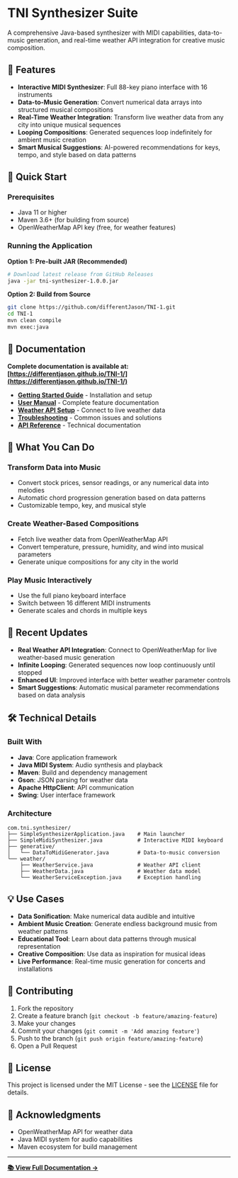 # TNI Synthesizer Suite

A comprehensive Java-based synthesizer with MIDI capabilities, data-to-music generation, and real-time weather API integration for creative music composition.

## 🎵 Features

- **Interactive MIDI Synthesizer**: Full 88-key piano interface with 16 instruments
- **Data-to-Music Generation**: Convert numerical data arrays into structured musical compositions  
- **Real-Time Weather Integration**: Transform live weather data from any city into unique musical sequences
- **Looping Compositions**: Generated sequences loop indefinitely for ambient music creation
- **Smart Musical Suggestions**: AI-powered recommendations for keys, tempo, and style based on data patterns

## 🚀 Quick Start

### Prerequisites
- Java 11 or higher
- Maven 3.6+ (for building from source)
- OpenWeatherMap API key (free, for weather features)

### Running the Application

**Option 1: Pre-built JAR (Recommended)**
```bash
# Download latest release from GitHub Releases
java -jar tni-synthesizer-1.0.0.jar
```

**Option 2: Build from Source**
```bash
git clone https://github.com/differentJason/TNI-1.git
cd TNI-1
mvn clean compile
mvn exec:java
```

## 📖 Documentation

**Complete documentation is available at: [https://differentjason.github.io/TNI-1/](https://differentjason.github.io/TNI-1/)**

- **[Getting Started Guide](https://differentjason.github.io/TNI-1/getting-started/)** - Installation and setup
- **[User Manual](https://differentjason.github.io/TNI-1/user-guide/)** - Complete feature documentation  
- **[Weather API Setup](https://differentjason.github.io/TNI-1/weather-api/)** - Connect to live weather data
- **[Troubleshooting](https://differentjason.github.io/TNI-1/troubleshooting/)** - Common issues and solutions
- **[API Reference](https://differentjason.github.io/TNI-1/api-reference/)** - Technical documentation

## 🎹 What You Can Do

### Transform Data into Music
- Convert stock prices, sensor readings, or any numerical data into melodies
- Automatic chord progression generation based on data patterns
- Customizable tempo, key, and musical style

### Create Weather-Based Compositions
- Fetch live weather data from OpenWeatherMap API
- Convert temperature, pressure, humidity, and wind into musical parameters
- Generate unique compositions for any city in the world

### Play Music Interactively
- Use the full piano keyboard interface
- Switch between 16 different MIDI instruments
- Generate scales and chords in multiple keys

## 🌟 Recent Updates

- **Real Weather API Integration**: Connect to OpenWeatherMap for live weather-based music generation
- **Infinite Looping**: Generated sequences now loop continuously until stopped
- **Enhanced UI**: Improved interface with better weather parameter controls
- **Smart Suggestions**: Automatic musical parameter recommendations based on data analysis

## 🛠️ Technical Details

### Built With
- **Java**: Core application framework
- **Java MIDI System**: Audio synthesis and playback
- **Maven**: Build and dependency management
- **Gson**: JSON parsing for weather data
- **Apache HttpClient**: API communication
- **Swing**: User interface framework

### Architecture
```
com.tni.synthesizer/
├── SimpleSynthesizerApplication.java    # Main launcher
├── SimpleMidiSynthesizer.java           # Interactive MIDI keyboard
├── generative/
│   └── DataToMidiGenerator.java         # Data-to-music conversion
└── weather/
    ├── WeatherService.java              # Weather API client
    ├── WeatherData.java                 # Weather data model
    └── WeatherServiceException.java     # Exception handling
```

## 💡 Use Cases

- **Data Sonification**: Make numerical data audible and intuitive
- **Ambient Music Creation**: Generate endless background music from weather patterns
- **Educational Tool**: Learn about data patterns through musical representation
- **Creative Composition**: Use data as inspiration for musical ideas
- **Live Performance**: Real-time music generation for concerts and installations

## 🤝 Contributing

1. Fork the repository
2. Create a feature branch (`git checkout -b feature/amazing-feature`)
3. Make your changes
4. Commit your changes (`git commit -m 'Add amazing feature'`)
5. Push to the branch (`git push origin feature/amazing-feature`)
6. Open a Pull Request

## 📝 License

This project is licensed under the MIT License - see the [LICENSE](LICENSE) file for details.

## 🙏 Acknowledgments

- OpenWeatherMap API for weather data
- Java MIDI system for audio capabilities
- Maven ecosystem for build management

---

**[📚 View Full Documentation →](https://differentjason.github.io/TNI-1/)**
